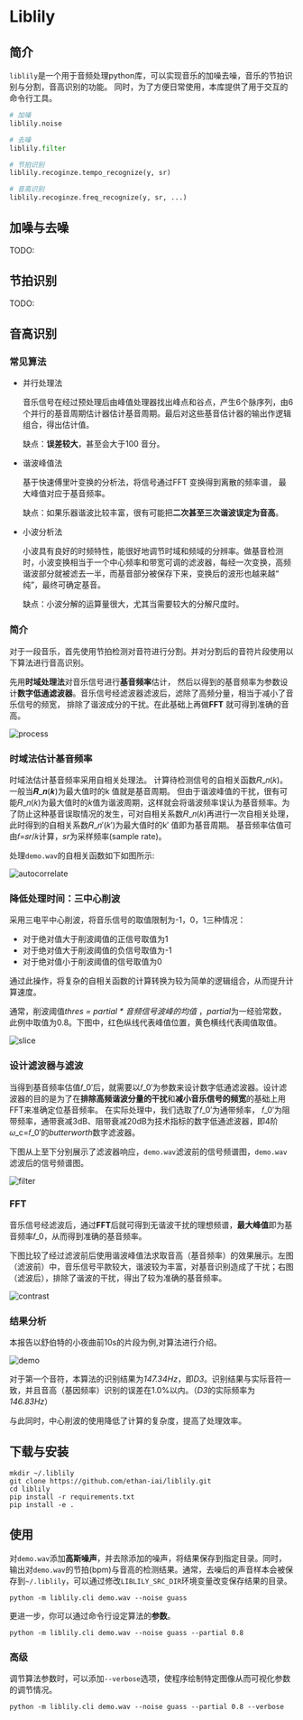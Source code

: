 # Liblily 

## 简介

`liblily`是一个用于音频处理python库，可以实现音乐的加噪去噪，音乐的节拍识别与分割，音高识别的功能。
同时，为了方便日常使用，本库提供了用于交互的命令行工具。

```python
# 加噪
liblily.noise

# 去噪
liblily.filter

# 节拍识别
liblily.recoginze.tempo_recognize(y, sr)

# 音高识别
liblily.recoginze.freq_recognize(y, sr, ...)
```

## 加噪与去噪

TODO:

## 节拍识别

TODO:

## 音高识别
### 常见算法
- 并行处理法

    音乐信号在经过预处理后由峰值处理器找出峰点和谷点，产生6个脉序列，由6个并行的基音周期估计器估计基音周期。最后对这些基音估计器的输出作逻辑组合，得出估计值。

    缺点：**误差较大**，甚至会大于100 音分。

- 谐波峰值法

    基于快速傅里叶变换的分析法，将信号通过FFT 变换得到离散的频率谱， 最大峰值对应于基音频率。
    
    缺点：如果乐器谐波比较丰富，很有可能把**二次甚至三次谐波误定为音高**。

- 小波分析法

    小波具有良好的时频特性，能很好地调节时域和频域的分辨率。做基音检测时，小波变换相当于一个中心频率和带宽可调的滤波器，每经一次变换，高频谐波部分就被滤去一半，而基音部分被保存下来，变换后的波形也越来越“ 纯”，最终可确定基音。

    缺点：小波分解的运算量很大，尤其当需要较大的分解尺度时。


### 简介

对于一段音乐，首先使用节拍检测对音符进行分割。并对分割后的音符片段使用以下算法进行音高识别。

先用**时域处理法**对音乐信号进行**基音频率**估计， 然后以得到的基音频率为参数设计**数字低通滤波器**。音乐信号经滤波器滤波后，滤除了高频分量，相当于减小了音乐信号的频宽， 排除了谐波成分的干扰。在此基础上再做**FFT** 就可得到准确的音高。

![process](https://github.com/ethan-iai/liblily/blob/master/images/process.png)

### 时域法估计基音频率

时域法估计基音频率采用自相关处理法。
计算待检测信号的自相关函数𝑅_𝑛(𝑘)。一般当𝑹_𝒏(𝒌)为最大值时的k 值就是基音周期。
但由于谐波峰值的干扰，很有可能𝑅_𝑛(𝑘)为最大值时的*k*值为谐波周期，这样就会将谐波频率误认为基音频率。为了防止这种基音误取情况的发生，可对自相关系数𝑅_𝑛(𝑘)再进行一次自相关处理，此时得到的自相关系数𝑅_𝑛′(𝑘′)为最大值时的k′ 值即为基音周期。
基音频率估值可由𝑓=𝑠𝑟/𝑘计算，*sr*为采样频率(sample rate)。

处理`demo.wav`的自相关函数如下如图所示:

![autocorrelate](https://github.com/ethan-iai/liblily/blob/master/images/autocorrelate.jpg)

### 降低处理时间：三中心削波

采用三电平中心削波，将音乐信号的取值限制为-1，0，1三种情况：

- 对于绝对值大于削波阈值的正信号取值为1
- 对于绝对值大于削波阈值的负信号取值为-1
- 对于绝对值小于削波阈值的信号取值为0

通过此操作，将复杂的自相关函数的计算转换为较为简单的逻辑组合，从而提升计算速度。

通常，削波阈值*thres = partial * 音频信号波峰的均值* ，*partial*为一经验常数，此例中取值为0.8。下图中，红色纵线代表峰值位置，黄色横线代表阈值取值。

![slice](https://github.com/ethan-iai/liblily/blob/master/images/slice.jpg)

### 设计滤波器与滤波
当得到基音频率估值𝑓_0′后，就需要以𝑓_0′为参数来设计数字低通滤波器。设计滤波器的目的是为了在**排除高频谐波分量的干扰**和**减小音乐信号的频宽**的基础上用FFT来准确定位基音频率。
在实际处理中，我们选取了𝑓_0′为通带频率， 𝑓_0′为阻带频率，通带衰减3dB、阻带衰减20dB为技术指标的数字低通滤波器，即4阶𝜔_c=𝑓_0′的*butterworth*数字滤波器。

下图从上至下分别展示了滤波器响应，`demo.wav`滤波前的信号频谱图，`demo.wav`滤波后的信号频谱图。

![filter](https://github.com/ethan-iai/liblily/blob/master/images/filter.jpg)

### FFT

音乐信号经滤波后，通过**FFT**后就可得到无谐波干扰的理想频谱，**最大峰值**即为基音频率𝑓_0，从而得到准确的基音频率。

下图比较了经过滤波前后使用谐波峰值法求取音高（基音频率）的效果展示。左图（滤波前）中，音乐信号平款较大，谐波较为丰富，对基音识别造成了干扰；右图（滤波后），排除了谐波的干扰，得出了较为准确的基音频率。

![contrast](https://github.com/ethan-iai/liblily/blob/master/images/contrast.jpg)

### 结果分析

本报告以舒伯特的小夜曲前10s的片段为例,对算法进行介绍。

![demo](https://github.com/ethan-iai/liblily/blob/master/images/demo.png)

对于第一个音符，本算法的识别结果为*147.34Hz*，即*D3*。识别结果与实际音符一致，并且音高（基因频率）识别的误差在1.0%以内。（*D3*的实际频率为*146.83Hz*）

与此同时，中心削波的使用降低了计算的复杂度，提高了处理效率。
## 下载与安装
```shell
mkdir ~/.liblily
git clone https://github.com/ethan-iai/liblily.git
cd liblily
pip install -r requirements.txt
pip install -e .
```

## 使用
对`demo.wav`添加**高斯噪声**，并去除添加的噪声，将结果保存到指定目录。同时，输出对`demo.wav`的节拍(bpm)与音高的检测结果。通常，去噪后的声音样本会被保存到`~/.liblily`，可以通过修改`LIBLILY_SRC_DIR`环境变量改变保存结果的目录。

```shell
python -m liblily.cli demo.wav --noise guass 
```

更进一步，你可以通过命令行设定算法的**参数**。

```shell
python -m liblily.cli demo.wav --noise guass --partial 0.8
```

### 高级
调节算法参数时，可以添加`--verbose`选项，使程序绘制特定图像从而可视化参数的调节情况。

```shell
python -m liblily.cli demo.wav --noise guass --partial 0.8 --verbose
```
